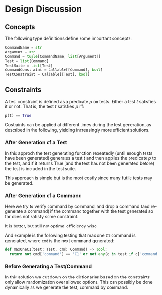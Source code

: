 
# Design Discussion

## Concepts

The following type definitions define some important concepts:

```python
CommandName = str
Argument = str
Command = tuple[CommandName, list[Argument]]
Test = list[Command]
TestSuite = list[Test]
CommandConstraint = Callable[[Command], bool]
TestConstraint = Callable[[Test], bool]
```

## Constraints

A test constraint is defined as a predicate _p_ on tests. 
Either a test _t_ satisfies it or not. That is, the test _t_ satisfies
_p_ iff:

```python
p(t) == True
```

Costraints can be applied at different times during the 
test generation, as described in the following, yielding 
increasingly more efficient solutions.

### After Generation of a Test

In this approch the test generating function repeatedly (until enough 
tests have been generated) generates a test _t_ and then applies
the predicate _p_ to the test, and if it returns True (and the test
has not been generated before) the test is included in the test suite.

This approach is simple but is the most costly since many futile
tests may be generated.

### After Generation of a Command

Here we try to verify command by command, and drop a command
(and re-generate a command) if the command together with the 
test generated so far does not satisfy some constraint.

It is better, but still not optimal efficiency wise.

And example is the following testing that max one `C1` command
is generated, where `cmd` is the next command generated:

```python
def maxOneC1(test: Test, cmd: Command) -> bool:
  return not cmd['command'] == 'C1' or not any(c in test if c['command'] == C1)
```

### Before Generating a Test/Command

In this solution we cut down on the dictionaries based on the constraints 
only allow randomization over allowed options. This can possibly be
done dynamically as we generate the test, command by command.
